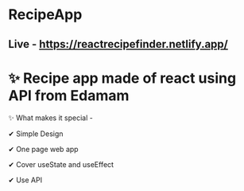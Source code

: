 # RecipeApp 

## Live - https://reactrecipefinder.netlify.app/

# ✨ Recipe app made of react using API from Edamam
✨ What makes it special -

✔ Simple Design

✔ One page web app

✔ Cover useState and useEffect

✔ Use API
